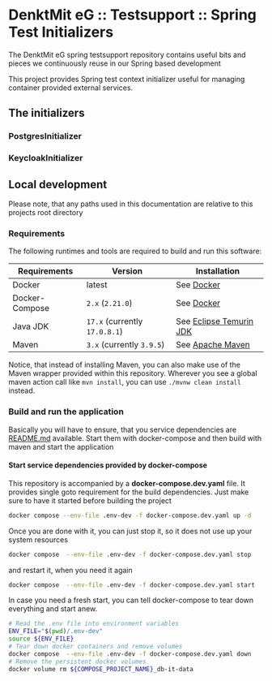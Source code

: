 # DenktMit eG :: Testsupport :: Spring Test Initializers
The DenktMit eG spring testsupport repository contains useful bits and 
pieces we continuously reuse in our Spring based development

This project provides Spring test context initializer useful for managing
container provided external services.

## The initializers
### PostgresInitializer

### KeycloakInitializer


## Local development
Please note, that any paths used in this documentation are relative to this
projects root directory

### Requirements
The following runtimes and tools are required to build and run this software:

| Requirements   | Version                       | Installation                                                                    |
|----------------|-------------------------------|---------------------------------------------------------------------------------|
| Docker         | latest                        | See [Docker](https://docs.docker.com/engine/install)                            |
| Docker-Compose | `2.x` (`2.21.0`)              | See [Docker](https://docs.docker.com/engine/install)                            |
| Java JDK       | `17.x` (currently `17.0.8.1`) | See [Eclipse Temurin JDK](https://adoptium.net/de/temurin/releases/?version=19) |
| Maven          | `3.x` (currently `3.9.5`)     | See [Apache Maven](https://maven.apache.org/install.html)                       |

Notice, that instead of installing Maven, you can also make use of the
Maven wrapper provided within this repository. Wherever you see a global
maven action call like `mvn install`, you can use `./mvnw clean install`
instead.

### Build and run the application
Basically you will have to ensure, that you service dependencies are [README.md](README.md)
available. Start them with docker-compose and then build with maven
and start the application

#### Start service dependencies provided by docker-compose
This repository is accompanied by a **docker-compose.dev.yaml** file. It
provides single goto requirement for the build dependencies. Just make
sure to have it started before building the project

```bash
docker compose --env-file .env-dev -f docker-compose.dev.yaml up -d
```

Once you are done with it, you can just stop it, so it does not use up
your system resources

```bash
docker compose  --env-file .env-dev -f docker-compose.dev.yaml stop
```

and restart it, when you need it again

```bash
docker compose  --env-file .env-dev -f docker-compose.dev.yaml start
```

In case you need a fresh start, you can tell docker-compose to tear down
everything and start anew.

```bash
# Read the .env file into environment variables
ENV_FILE="$(pwd)/.env-dev"
source ${ENV_FILE}
# Tear down docker containers and remove volumes
docker compose  --env-file .env-dev -f docker-compose.dev.yaml down
# Remove the persistent docker volumes
docker volume rm ${COMPOSE_PROJECT_NAME}_db-it-data
```
